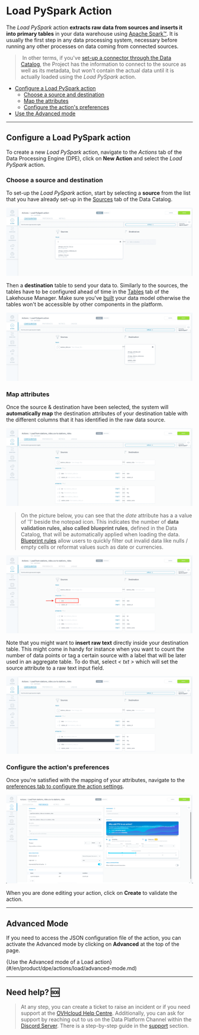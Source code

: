 # Load PySpark Action

The *Load PySpark* action **extracts raw data from sources and inserts it into primary tables** in your data warehouse using [Apache Spark™](https://spark.apache.org/). It is usually the first step in any data processing system, necessary before running any other processes on data coming from connected sources.

> In other terms, if you've [set-up a connector through the Data Catalog](/en/product/data-catalog/sources/index), the Project has the information to connect to the source as well as its metadata, but won't contain the actual data until it is actually loaded using the *Load PySpark* action.

* [Configure a Load PySpark action](/en/product/dpe/actions/load-pyspark/index?id=configure-a-load-action)
  * [Choose a source and destination](/en/product/dpe/actions/load-pyspark/index?id=choose-a-source-and-destination)
  * [Map the attributes](/en/product/dpe/actions/load-pyspark/index?id=map-attributes)
  * [Configure the action's preferences](/en/product/dpe/actions/load-pyspark/index?id=configure-the-action39s-preferences)
* [Use the Advanced mode](/en/product/dpe/actions/load-pyspark/index?id=advanced-mode)

---
## Configure a Load PySpark action

To create a new *Load PySpark* action, navigate to the *Actions* tab of the Data Processing Engine (DPE), click on **New Action** and select the *Load PySpark* action. 

### Choose a source and destination

To set-up the *Load PySpark* action, start by selecting a **source** from the list that you have already set-up in the [Sources](/en/product/data-catalog/sources/index) tab of the Data Catalog. 

![load-pyspark-configure](picts/load-pyspark-select-source.png)

Then a **destination** table to send your data to. Similarly to the sources, the tables have to be configured ahead of time in the [Tables](/en/product/lakehouse-manager/tables/index) tab of the Lakehouse Manager. Make sure you've [built](/en/product/lakehouse-manager/tables/table-interactions) your data model otherwise the tables won't be accessible by other components in the platform.

![load-pyspark-configure](picts/load-pyspark-select-destination.png)

### Map attributes

Once the source & destination have been selected, the system will **automatically map** the destination attributes of your destination table with the different columns that it has identified in the raw data source. 

![load-pyspark-configure](picts/load-pyspark-blueprint-rules.png)

> On the picture below, you can see that the *date* attribute has a a value of '1' beside the notepad icon. This indicates the number of **data validation rules, also called blueprint rules**, defined in the Data Catalog, that will be automatically applied when loading the data. [Blueprint rules](/en/product/data-catalog/analyzer/add-blueprint-rules) allow users to quickly filter out invalid data like nulls / empty cells or reformat values such as date or currencies.

![load-pyspark-configure](picts/load-pyspark-attribute-select.png)

Note that you might want to **insert raw text** directly inside your destination table. This might come in handy for instance when you want to count the number of data points or tag a certain source with a label that will be later used in an aggregate table. To do that, select *< txt >* which will set the source attribute to a raw text input field.

![load-pyspark-configure](picts/load-pyspark-attribute-txt.png)

### Configure the action's preferences

Once you're satisfied with the mapping of your attributes, navigate to the [preferences tab to configure the action settings](/en/product/dpe/actions/settings/index).

![load-pyspark-configure](picts/load-pyspark-settings.png)

When you are done editing your action, click on **Create** to validate the action. 

---
## Advanced Mode

If you need to access the JSON configuration file of the action, you can activate the Advanced mode by clicking on **Advanced** at the top of the page.

{Use the Advanced mode of a Load action}(#/en/product/dpe/actions/load/advanced-mode.md)


---
##  Need help? 🆘

> At any step, you can create a ticket to raise an incident or if you need support at the [OVHcloud Help Centre](https://help.ovhcloud.com/csm/fr-home?id=csm_index). Additionally, you can ask for support by reaching out to us on the Data Platform Channel within the [Discord Server](https://discord.com/channels/850031577277792286/1163465539981672559). There is a step-by-step guide in the [support](#en/support/index.md) section.
